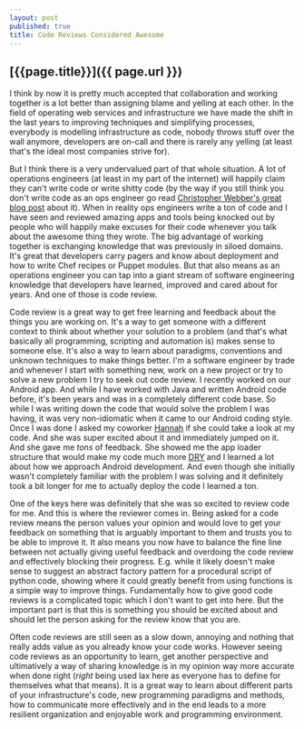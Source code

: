 ```yaml
---
layout: post
published: true
title: Code Reviews Considered Awesome
---
```

## [{{page.title}}]({{ page.url }})

I think by now it is pretty much accepted that collaboration and working
together is a lot better than assigning blame and yelling at each other. In
the field of operating web services and infrastructure we have made the shift
in the last years to improving techniques and simplifying processes, everybody
is modelling infrastructure as code, nobody throws stuff over the wall
anymore, developers are on-call and there is rarely any yelling (at least
that's the ideal most companies strive for).

But I think there is a very undervalued part of that whole situation.  A lot
of operations engineers (at least in my part of the internet) will happily
claim they can't write code or write shitty code (by the way if you still
think you don't write code as an ops engineer go read [Christopher Webber's
great blog post][notacoder] about it). When in reality ops engineers write a
ton of code and I have seen and reviewed amazing apps and tools being knocked
out by people who will happily make excuses for their code whenever you talk
about the awesome thing they wrote. The big advantage of working together is
exchanging knowledge that was previously in siloed domains. It's great that
developers carry pagers and know about deployment and how to write Chef
recipes or Puppet modules. But that also means as an operations engineer you
can tap into a giant stream of software engineering knowledge that developers
have learned, improved and cared about for years. And one of those is code
review.

Code review is a great way to get free learning and feedback about the things
you are working on. It's a way to get someone with a different context to
think about whether your solution to a problem (and that's what basically all
programming, scripting and automation is) makes sense to someone else.  It's
also a way to learn about paradigms, conventions and unknown techniques to
make things better. I'm a software engineer by trade and whenever I start with
something new, work on a new project or try to solve a new problem I try to
seek out code review. I recently worked on our Android app. And while I have
worked with Java and written Android code before, it's been years and was in a
completely different code base. So while I was writing down the code that would
solve the problem I was having, it was very non-idiomatic when it came to our
Android coding style. Once I was done I asked my coworker [Hannah][hannah] if
she could take a look at my code. And she was super excited about it and
immediately jumped on it. And she gave me *tons* of feedback. She showed me
the app loader structure that would make my code much more [DRY][dry] and I
learned a lot about how we approach Android development. And even though she
initially wasn't completely familiar with the problem I was solving and it
definitely took a bit longer for me to actually deploy the code I learned a
ton.

One of the keys here was definitely that she was so excited to review code for
me. And this is where the reviewer comes in. Being asked for a code review
means the person values your opinion and would love to get your feedback on
something that is arguably important to them and trusts you to be able to
improve it. It also means you now have to balance the fine line between not
actually giving useful feedback and overdoing the code review and effectively
blocking their progress. E.g. while it likely doesn't make sense to suggest an
abstract factory pattern for a procedural script of python code, showing
where it could greatly benefit from using functions is a simple way to improve
things. Fundamentally how to give good code reviews is a complicated topic
which I don't want to get into here. But the important part is that this is
something you should be excited about and should let the person asking for the
review know that you are.

Often code reviews are still seen as a slow down, annoying and nothing
that really adds value as you already know your code works. However seeing
code reviews as an opportunity to learn, get another perspective and
ultimatively a way of sharing knowledge is in my opinion way more accurate
when done right (*right* being used lax here as everyone has to define for
themselves what that means). It is a great way to learn about different parts
of your infrastructure's code, new programming paradigms and methods, how to
communicate more effectively and in the end leads to a more resilient
organization and enjoyable work and programming environment.


[notacoder]: http://cwebber.net/blog/2014/09/26/i-am-not-a-coder/
[hannah]: https://twitter.com/hannahmitt
[dry]: http://en.wikipedia.org/wiki/Don't_repeat_yourself
